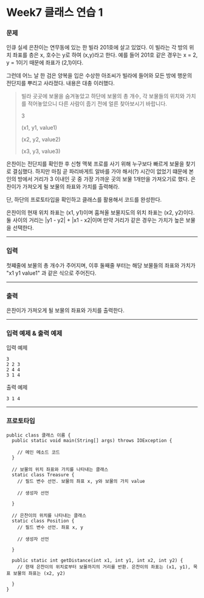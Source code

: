 # Week7 클래스 연습 1

### 문제

인큐 실세 은찬이는 연무동에 있는 한 빌라 201호에 살고 있었다. 이 빌라는 각 방의 위치 좌표를 층은 x, 호수는 y로 하여 (x,y)라고 한다. 예를 들어 201호 같은 경우는 x = 2, y = 1이기 때문에 좌표가 (2,1)이다.

그런데 어느 날 한 검은 양복을 입은 수상한 아조씨가 빌라에 들어와 모든 방에 행운의 전단지를 뿌리고 사라졌다. 내용은 대충 이러했다.

> 빌라 곳곳에 보물을 숨겨놓았고 하단에 보물의 총 개수, 각 보물들의 위치와 가치를 적어놓았으니 다른 사람이 줍기 전에 얼른 찾아보시기 바랍니다.
>
> 3
>
> (x1, y1, value1)
> 
> (x2, y2, value2)
>
> (x3, y3, value3)

은찬이는 전단지를 확인한 후 신형 맥북 프로를 사기 위해 누구보다 빠르게 보물을 찾기로 결심했다.
하지만 마침 곧 파리바게트 알바를 가야 해서(?) 시간이 없었기 떄문에 본인의 방에서 거리가 3 이내인 곳 중 가장 가까운 곳의 보물 1개만을 가져오기로 했다.
은찬이가 가져오게 될 보물의 좌표와 가치를 출력해라.

단, 하단의 프로토타입을 확인하고 클래스를 활용해서 코드를 완성한다.

은찬이의 현재 위치 좌표는 (x1, y1)이며 훔쳐올 보물지도의 위치 좌표는 (x2, y2)이다.
둘 사이의 거리는 |y1 - y2| + |x1 - x2|이며 만약 거리가 같은 경우는 가치가 높은 보물을 선택한다.

---

### 입력

첫쨰줄에 보물의 총 개수가 주어지며, 이후 둘째줄 부터는 해당 보물들의 좌표와 가치가 "x1 y1 value1" 과 같은 식으로 주어진다.

---

### 출력

은찬이가 가져오게 될 보물의 좌표와 가치를 출력한다.

---

### 입력 예제 & 출력 예제

입력 예제
```
3
2 2 3
2 4 4
3 1 4
```

출력 예제
```
3 1 4
```

---

### 프로토타입

```
public class 클래스 이름 {
  public static void main(String[] args) throws IOException {
    
    // 메인 메소드 코드
  }

  // 보물의 위치 좌표와 가치를 나타내는 클래스
  static class Treasure {
    // 필드 변수 선언. 보물의 좌표 x, y와 보물의 가치 value

    // 생성자 선언
    
  }

  // 은찬이의 위치를 나타내는 클래스
  static class Position {
    // 필드 변수 선언. 좌표 x, y

    // 생성자 선언
    
  }

  public static int getDistance(int x1, int y1, int x2, int y2) {
    // 햔재 은찬이의 위치로부터 보물까지의 거리를 반환. 은찬이의 좌표는 (x1, y1), 목표 보물의 좌표는 (x2, y2)
    
  }
}
```
    


